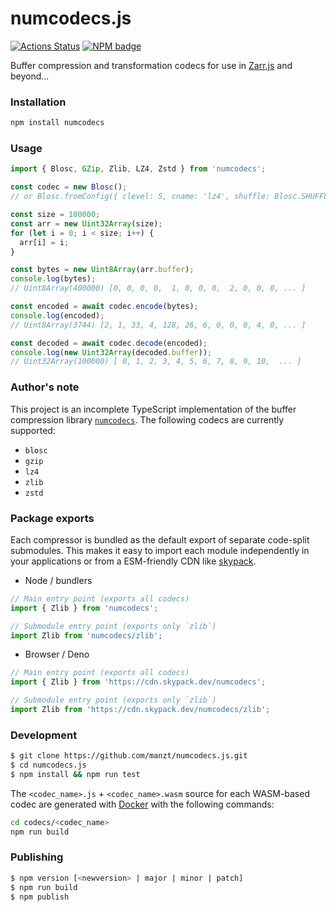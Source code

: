 # numcodecs.js
[![Actions Status](https://github.com/manzt/numcodecs.js/workflows/tests/badge.svg)](https://github.com/manzt/numcodecs.js/actions)
[![NPM badge](https://img.shields.io/npm/v/numcodecs)](https://www.npmjs.com/package/numcodecs)

Buffer compression and transformation codecs for use in [Zarr.js](https://github.com/gzuidhof/zarr.js/) and beyond...

### Installation

```bash
npm install numcodecs
```

### Usage

```javascript
import { Blosc, GZip, Zlib, LZ4, Zstd } from 'numcodecs';

const codec = new Blosc();
// or Blosc.fromConfig({ clevel: 5, cname: 'lz4', shuffle: Blosc.SHUFFLE, blocksize: 0 });

const size = 100000;
const arr = new Uint32Array(size);
for (let i = 0; i < size; i++) {
  arr[i] = i;
}

const bytes = new Uint8Array(arr.buffer);
console.log(bytes);
// Uint8Array(400000) [0, 0, 0, 0,  1, 0, 0, 0,  2, 0, 0, 0, ... ]

const encoded = await codec.encode(bytes);
console.log(encoded);
// Uint8Array(3744) [2, 1, 33, 4, 128, 26, 6, 0, 0, 0, 4, 0, ... ]

const decoded = await codec.decode(encoded);
console.log(new Uint32Array(decoded.buffer));
// Uint32Array(100000) [ 0, 1, 2, 3, 4, 5, 6, 7, 8, 9, 10,  ... ]
```

### Author's note

This project is an incomplete TypeScript implementation of the buffer compression library
[`numcodecs`](https://github.com/zarr-developers/numcodecs). The following codecs
are currently supported:

- `blosc`
- `gzip`
- `lz4`
- `zlib`
- `zstd`


### Package exports

Each compressor is bundled as the default export of separate code-split submodules.
This makes it easy to import each module independently in your applications or from
a ESM-friendly CDN like [skypack](https://www.skypack.dev/).

- Node / bundlers
```javascript
// Main entry point (exports all codecs)
import { Zlib } from 'numcodecs';

// Submodule entry point (exports only `zlib`)
import Zlib from 'numcodecs/zlib';
```

- Browser / Deno
```javascript
// Main entry point (exports all codecs)
import { Zlib } from 'https://cdn.skypack.dev/numcodecs';

// Submodule entry point (exports only `zlib`)
import Zlib from 'https://cdn.skypack.dev/numcodecs/zlib';
```

### Development

```bash
$ git clone https://github.com/manzt/numcodecs.js.git
$ cd numcodecs.js
$ npm install && npm run test
```

The `<codec_name>.js` + `<codec_name>.wasm` source for each WASM-based codec are
generated with [Docker](https://www.docker.com/) with the following commands:

```bash
cd codecs/<codec_name>
npm run build
```


### Publishing

```bash
$ npm version [<newversion> | major | minor | patch]
$ npm run build
$ npm publish
```
